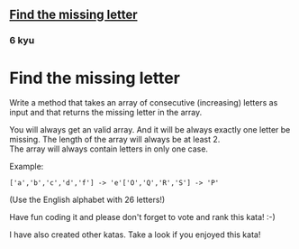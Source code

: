 <h2><a href=https://www.codewars.com/kata/5839edaa6754d6fec10000a2/train/javascript target="_blank">Find the missing letter</a></h2><h3>6 kyu</h3><h1 id="find-the-missing-letter">Find the missing letter</h1><p>Write a method that takes an array of consecutive (increasing) letters as input and that returns the missing letter in the array.</p><p>You will always get an valid array. And it will be always exactly one letter be missing. The length of the array will always be at least 2.<br>The array will always contain letters in only one case.</p><p>Example:</p><pre><code>['a','b','c','d','f'] -&gt; 'e'['O','Q','R','S'] -&gt; 'P'</code></pre><p>(Use the English alphabet with 26 letters!)</p><p>Have fun coding it and please don't forget to vote and rank this kata! :-) </p><p>I have also created other katas. Take a look if you enjoyed this kata!</p>
